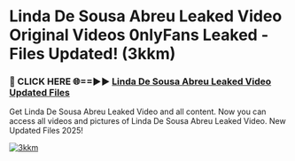 # Linda De Sousa Abreu Leaked Video Original Videos 0nlyFans Leaked - Files Updated! (3kkm)

<h3>🔴 CLICK HERE 🌐==►► <a href="https://tinyurl.com/3hn5wdd3" rel="nofollow">Linda De Sousa Abreu Leaked Video Updated Files</a></h3>

Get Linda De Sousa Abreu Leaked Video and all content. Now you can access all videos and pictures of Linda De Sousa Abreu Leaked Video. New Updated Files 2025!

[![3kkm](https://i.imgur.com/4HnBqBT.gif)](https://tinyurl.com/3hn5wdd3)
